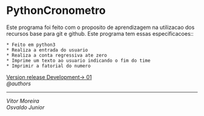 # PythonCronometro
Este programa foi feito com o proposito de aprendizagem na utilizacao dos recursos base para git e github.
Este programa tem essas especificacoes::

    * Feito em python3
    * Realiza a entrada do usuario
    * Realiza a conta regressiva ate zero
    * Imprime um texto ao usuario indicando o fim do time
    * Imprimir a fatorial do numero
<u>Version release Development-> 01</u><br>
<i>@authors<hr>
Vitor Moreira <br>
Osvaldo Junior</i>